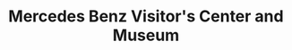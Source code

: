 ---
layout: repo
title: "Mercedes Benz Visitor's Center and Museum"
id: 11265
permalink: repos/11265/
---